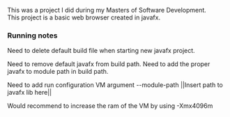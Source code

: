 This was a project I did during my Masters of Software Development.   
This project is a basic web browser created in javafx.

### Running notes

Need to delete default build file when starting new javafx project.

Need to remove default javafx from build path. Need to add the proper javafx to module path in build path.

Need to add run configuration VM argument --module-path ||Insert path to javafx lib here||

Would recommend to increase the ram of the VM by using -Xmx4096m
